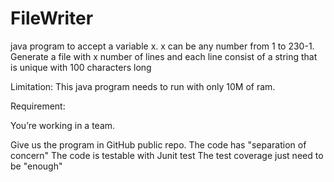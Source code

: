 # FileWriter

java program to accept a variable x. x can be any number from 1 to 230-1.
Generate a file with x number of lines and each line consist of a string that is unique with 100 characters long

Limitation: This java program needs to run with only 10M of ram.

Requirement:

You’re working in a team.

Give us the program in GitHub public repo.
The code has "separation of concern"
The code is testable with Junit test
The test coverage just need to be "enough"
